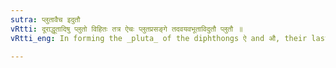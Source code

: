 ```yaml
---
sutra: प्लुतावैच इदुतौ
vRtti: दूराद्धूतादिषु प्लुतो विहितः तत्र ऐचः प्लुतप्रसङ्गे तदवयवभूताविदुतौ प्लुतौ ॥
vRtti_eng: In forming the _pluta_ of the diphthongs ऐ and औ, their last element इ and उ get the _pluta_.

---
```

